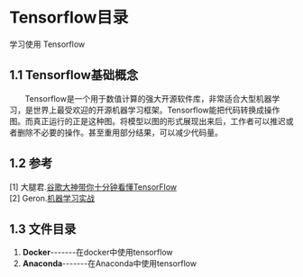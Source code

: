 # Tensorflow目录
学习使用 Tensorflow
## <div id="11-Tensorflow基础概念">1.1 Tensorflow基础概念</div>
&nbsp;&nbsp;&nbsp;&nbsp;&nbsp;&nbsp;&nbsp;Tensorflow是一个用于数值计算的强大开源软件库，非常适合大型机器学习，是世界上最受欢迎的开源机器学习框架。Tensorflow能把代码转换成操作图。而真正运行的正是这种图。将模型以图的形式展现出来后，工作者可以推迟或者删除不必要的操作。甚至重用部分结果，可以减少代码量。

## <div id="12-参考">1.2 参考</div>  
[1] 大腿君.[谷歌大神带你十分钟看懂TensorFlow](https://zhuanlan.zhihu.com/p/32225723)  
[2] Geron.[机器学习实战](https://book.douban.com/subject/30317874/)
## <div id="13-文件目录">1.3 文件目录</div>
1. **Docker**-------在docker中使用tensorflow
2. **Anaconda**-------在Anaconda中使用tensorflow


